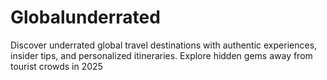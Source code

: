 # Globalunderrated
Discover underrated global travel destinations with authentic experiences, insider tips, and personalized itineraries. Explore hidden gems away from tourist crowds in 2025
